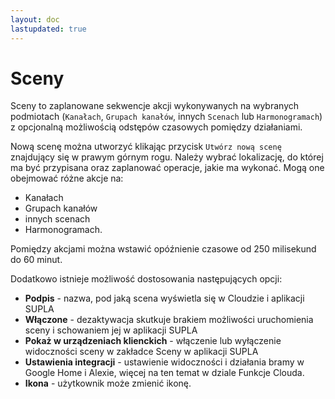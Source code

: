 ```yaml
---
layout: doc
lastupdated: true
---
```


# Sceny

Sceny to zaplanowane sekwencje akcji wykonywanych na wybranych podmiotach (`Kanałach`, `Grupach kanałów`, innych `Scenach` lub `Harmonogramach`) z opcjonalną możliwością odstępów czasowych pomiędzy działaniami.

Nową scenę można utworzyć klikając przycisk `Utwórz nową scenę` znajdujący się w prawym górnym rogu. Należy wybrać lokalizację, do której ma być przypisana oraz zaplanować operacje, jakie ma wykonać. Mogą one obejmować różne akcje na:
* Kanałach
* Grupach kanałów
* innych scenach
* Harmonogramach.

Pomiędzy akcjami można wstawić opóźnienie czasowe od 250 milisekund do 60 minut.

Dodatkowo istnieje możliwość dostosowania następujących opcji:
* **Podpis** - nazwa, pod jaką scena wyświetla się w Cloudzie i aplikacji SUPLA
* **Włączone** - dezaktywacja skutkuje brakiem możliwości uruchomienia sceny i schowaniem jej w aplikacji SUPLA
* **Pokaż w urządzeniach klienckich** - włączenie lub wyłączenie widoczności sceny w zakładce Sceny w aplikacji SUPLA
* **Ustawienia integracji** - ustawienie widoczności i działania bramy w Google Home i Alexie, więcej na ten temat w dziale Funkcje Clouda.
* **Ikona** - użytkownik może zmienić ikonę.